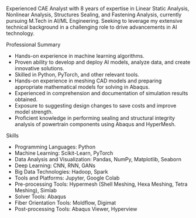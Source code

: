 Experienced CAE Analyst with 8 years of expertise in Linear Static Analysis, Nonlinear Analysis, Structures Sealing, and Fastening Analysis, currently pursuing M.Tech in AI/ML Engineering. Seeking to leverage my extensive technical background in a challenging role to drive advancements in AI technology.

Professional Summary

- Hands-on experience in machine learning algorithms.
- Proven ability to develop and deploy AI models, analyze data, and create innovative solutions.
- Skilled in Python, PyTorch, and other relevant tools.
- Hands-on experience in meshing CAD models and preparing appropriate mathematical models for solving in Abaqus.
- Experienced in comprehension and documentation of simulation results obtained.
- Exposure to suggesting design changes to save costs and improve model strength.
- Proficient knowledge in performing sealing and structural integrity analysis of powertrain components using Abaqus and HyperMesh.

Skills

- Programming Languages: Python
- Machine Learning: Scikit-Learn, PyTorch
- Data Analysis and Visualization: Pandas, NumPy, Matplotlib, Seaborn
- Deep Learning: CNN, RNN, GANs
- Big Data Technologies: Hadoop, Spark
- Tools and Platforms: Jupyter, Google Colab
- Pre-processing Tools: Hypermesh (Shell Meshing, Hexa Meshing, Tetra Meshing), Simlab
- Solver Tools: Abaqus
- Fiber Orientation Tools: Moldflow, Digimat
- Post-processing Tools: Abaqus Viewer, Hyperview
